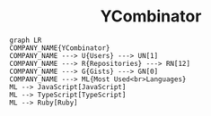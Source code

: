 <h1 align="center">YCombinator</h1>

```mermaid
graph LR
COMPANY_NAME{YCombinator}
COMPANY_NAME ---> U{Users} ---> UN[1]
COMPANY_NAME ---> R{Repositories} ---> RN[12]
COMPANY_NAME ---> G{Gists} ---> GN[0]
COMPANY_NAME ---> ML{Most Used<br>Languages}
ML --> JavaScript[JavaScript]
ML --> TypeScript[TypeScript]
ML --> Ruby[Ruby]
```
